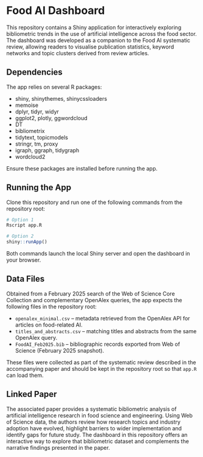 # Food AI Dashboard

This repository contains a Shiny application for interactively exploring bibliometric trends in the use of artificial intelligence across the food sector. The dashboard was developed as a companion to the Food AI systematic review, allowing readers to visualise publication statistics, keyword networks and topic clusters derived from review articles.

## Dependencies

The app relies on several R packages:

- shiny, shinythemes, shinycssloaders
- memoise
- dplyr, tidyr, widyr
- ggplot2, plotly, ggwordcloud
- DT
- bibliometrix
- tidytext, topicmodels
- stringr, tm, proxy
- igraph, ggraph, tidygraph
- wordcloud2

Ensure these packages are installed before running the app.

## Running the App

Clone this repository and run one of the following commands from the repository root:

```R
# Option 1
Rscript app.R

# Option 2
shiny::runApp()
```

Both commands launch the local Shiny server and open the dashboard in your browser.

## Data Files

Obtained from a February 2025 search of the Web of Science Core Collection and complementary OpenAlex queries, the app expects the following files in the repository root:

- `openalex_minimal.csv` – metadata retrieved from the OpenAlex API for articles on food-related AI.
- `titles_and_abstracts.csv` – matching titles and abstracts from the same OpenAlex query.
- `FoodAI_Feb2025.bib` – bibliographic records exported from Web of Science (February 2025 snapshot).

These files were collected as part of the systematic review described in the accompanying paper and should be kept in the repository root so that `app.R` can load them.

## Linked Paper

The associated paper provides a systematic bibliometric analysis of artificial intelligence research in food science and engineering. Using Web of Science data, the authors review how research topics and industry adoption have evolved, highlight barriers to wider implementation and identify gaps for future study. The dashboard in this repository offers an interactive way to explore that bibliometric dataset and complements the narrative findings presented in the paper.

